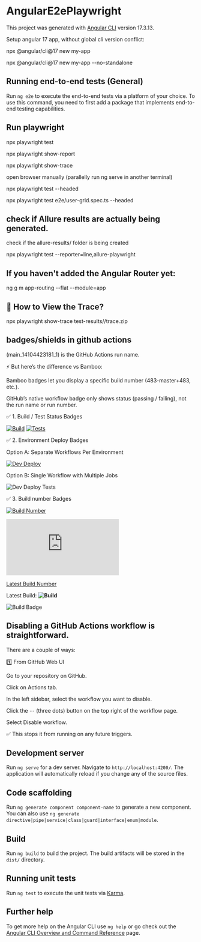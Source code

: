 # AngularE2ePlaywright

This project was generated with [Angular CLI](https://github.com/angular/angular-cli) version 17.3.13.

Setup angular 17 app, without global cli version conflict:

npx @angular/cli@17 new my-app

npx @angular/cli@17 new my-app --no-standalone

## Running end-to-end tests (General)

Run `ng e2e` to execute the end-to-end tests via a platform of your choice. To use this command, you need to first add a package that implements end-to-end testing capabilities.

## Run playwright

npx playwright test

npx playwright show-report

npx playwright show-trace


open browser manually (parallelly run ng serve in another terminal)

npx playwright test --headed

npx playwright test e2e/user-grid.spec.ts --headed


## check if Allure results are actually being generated.

check if the allure-results/ folder is being created 

npx playwright test --reporter=line,allure-playwright

## If you haven't added the Angular Router yet:

ng g m app-routing --flat --module=app

## 🌟 How to View the Trace?

npx playwright show-trace test-results/<your-test-folder>/trace.zip


## badges/shields in github actions
(main_14104423181_1) is the GitHub Actions run name.

⚡ But here’s the difference vs Bamboo:

Bamboo badges let you display a specific build number (483-master+483, etc.).

GitHub’s native workflow badge only shows status (passing / failing), not the run name or run number.


✅ 1. Build / Test Status Badges

[![Build](https://github.com/sanjeetkumaritoutlook/angular-playwright-e2e/actions/workflows/deploy.yml/badge.svg)](https://github.com/sanjeetkumaritoutlook/angular-playwright-e2e/actions/workflows/deploy.yml)
[![Tests](https://github.com/sanjeetkumaritoutlook/angular-playwright-e2e/actions/workflows/playwright.yml/badge.svg)](https://github.com/sanjeetkumaritoutlook/angular-playwright-e2e/actions/workflows/playwright.yml)

✅ 2. Environment Deploy Badges

Option A: Separate Workflows Per Environment

[![Dev Deploy](https://github.com/sanjeetkumaritoutlook/angular-playwright-e2e/actions/workflows/deploy.yml/badge.svg)](https://github.com/sanjeetkumaritoutlook/angular-playwright-e2e/actions/workflows/deploy.yml)

Option B: Single Workflow with Multiple Jobs

![Dev Deploy Tests](https://img.shields.io/github/actions/workflow/status/sanjeetkumaritoutlook/angular-playwright-e2e/playwright.yml?branch=main&event=workflow_dispatch&label=Playwright%20E2E%20Tests%20(Only%20on%20Manual%20Run))

✅ 3. Build number Badges

[![Build Number](https://img.shields.io/endpoint?url=https://raw.githubusercontent.com/sanjeetkumaritoutlook/angular-playwright-e2e/gh-pages/build-number.txt)](https://sanjeetkumaritoutlook.github.io/angular-playwright-e2e/build-number.txt)

![Build Number semi-automatic](https://raw.githubusercontent.com/sanjeetkumaritoutlook/angular-playwright-e2e/main/build-number.txt)


[Latest Build Number](https://github.com/sanjeetkumaritoutlook/angular-playwright-e2e/actions/runs/<RUN_ID>)

Latest Build: **![Build](https://img.shields.io/badge/build-#PLACEHOLDER-blue)**

![Build Badge](https://img.shields.io/badge/build-#BUILD_NUMBER-blue)

## Disabling a GitHub Actions workflow is straightforward.

There are a couple of ways:

1️⃣ From GitHub Web UI

Go to your repository on GitHub.

Click on Actions tab.

In the left sidebar, select the workflow you want to disable.

Click the ⋯ (three dots) button on the top right of the workflow page.

Select Disable workflow.

✅ This stops it from running on any future triggers.

## Development server

Run `ng serve` for a dev server. Navigate to `http://localhost:4200/`. The application will automatically reload if you change any of the source files.

## Code scaffolding

Run `ng generate component component-name` to generate a new component. You can also use `ng generate directive|pipe|service|class|guard|interface|enum|module`.

## Build

Run `ng build` to build the project. The build artifacts will be stored in the `dist/` directory.

## Running unit tests

Run `ng test` to execute the unit tests via [Karma](https://karma-runner.github.io).


## Further help

To get more help on the Angular CLI use `ng help` or go check out the [Angular CLI Overview and Command Reference](https://angular.io/cli) page.
